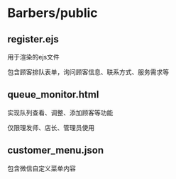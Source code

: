 # Barbers/public
## register.ejs
用于渲染的ejs文件

包含顾客排队表单，询问顾客信息、联系方式、服务需求等
## queue_monitor.html
实现队列查看、调整、添加顾客等功能

仅限理发师、店长、管理员使用
## customer_menu.json
包含微信自定义菜单内容

